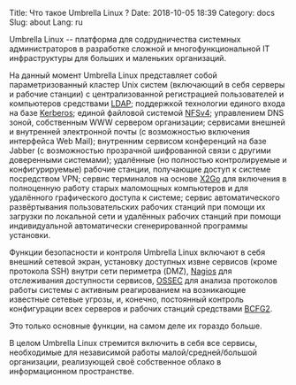 Title: Что такое Umbrella Linux ?
Date: 2018-10-05 18:39
Category: docs
Slug: about
Lang: ru

Umbrella Linux -- платформа для содрудничества системных администраторов
в разработке сложной и многофункциональной IT инфраструктуры для больших
и маленьких организаций.

На данный момент Umbrella Linux представляет собой параметризованный кластер
Unix систем (включающий в себя серверы и рабочие станции) с централизованной
регистрацией пользователей и компьютеров средствами 
[LDAP](https://ru.wikipedia.org/wiki/LDAP); поддержкой
технологии единого входа на базе [Kerberos](https://web.mit.edu/kerberos/);
единой файловой системой 
[NFSv4](https://ru.wikipedia.org/wiki/Network_File_System);
управлением DNS зоной, собственным WWW сервером организации;
сервисами внешней и внутренней электронной почты (с возможностью включения
интерфейса Web Mail);
внутренним сервисом конференций на базе Jabber (с
возможностью прозрачной шифрованной связи с другими доверенными системами);
удалённые (но полностью контролируемые и конфигурируемые) рабочие станции,
получающие доступ к системе посредством VPN;
сервис терминалов на основе [X2Go](https://wiki.x2go.org/)
для включения в полноценную работу старых маломощных
компьютеров и для удалённого графического доступа к системе;
сервис автоматического развёртывания пользовательских рабочих станций
при помощи их загрузки по локальной сети и удалённых рабочих станций
при помощи индивидуальной автоматически сгенерированной программы установки.

Функции безопасности и контроля Umbrella Linux включают в себя внешний
сетевой экран, установку доступных извне сервисов (кроме протокола SSH) 
внутри сети периметра (DMZ), [Nagios](https://www.nagios.org/) для 
отслеживания доступности сервисов,
[OSSEC](https://ossec.github.io/) для анализа протоколов работы системы с активным реагированием
на возникающие известные сетевые угрозы, и, конечно, постоянный контроль
конфигурации всех серверов и рабочих станций средствами
[BCFG2](http://bcfg2.org/).

Это только основные функции, на самом деле их гораздо больше.

В целом Umbrella Linux стремится включить в себя все сервисы, необходимые
для независимой работы малой/средней/большой организации, реализующей своё
собственное облако в информационном пространстве.
